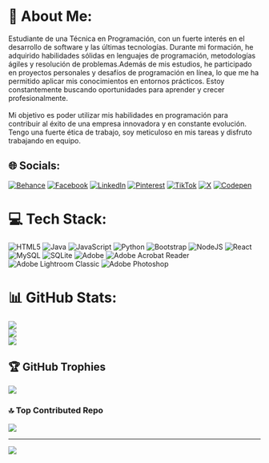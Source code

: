 # 💫 About Me:
Estudiante de una Técnica en Programación, con un fuerte interés en el desarrollo de software y las últimas tecnologías. Durante mi formación, he adquirido habilidades sólidas en lenguajes de programación, metodologías ágiles y resolución de problemas.Además de mis estudios, he participado en proyectos personales y desafíos de programación en línea, lo que me ha permitido aplicar mis conocimientos en entornos prácticos. Estoy constantemente buscando oportunidades para aprender y crecer profesionalmente.<br><br>Mi objetivo es poder utilizar mis habilidades en programación para contribuir al éxito de una empresa innovadora y en constante evolución. Tengo una fuerte ética de trabajo, soy meticuloso en mis tareas y disfruto trabajando en equipo. 


## 🌐 Socials:
[![Behance](https://img.shields.io/badge/Behance-1769ff?logo=behance&logoColor=white)](https://behance.net/https://www.behance.net/diesgrafic1f16) [![Facebook](https://img.shields.io/badge/Facebook-%231877F2.svg?logo=Facebook&logoColor=white)](https://facebook.com/https://www.facebook.com/diego.alejandro.501/) [![LinkedIn](https://img.shields.io/badge/LinkedIn-%230077B5.svg?logo=linkedin&logoColor=white)](https://linkedin.com/in/www.linkedin.com/in/diego-alejandro-gomez-4944158b) [![Pinterest](https://img.shields.io/badge/Pinterest-%23E60023.svg?logo=Pinterest&logoColor=white)](https://pinterest.com/https://pin.it/1kVVRrM4E) [![TikTok](https://img.shields.io/badge/TikTok-%23000000.svg?logo=TikTok&logoColor=white)](https://tiktok.com/@https://www.tiktok.com/@diego.alejandro.2.4?lang=es) [![X](https://img.shields.io/badge/X-black.svg?logo=X&logoColor=white)](https://x.com/https://x.com/logout) [![Codepen](https://img.shields.io/badge/Codepen-000000?style=for-the-badge&logo=codepen&logoColor=white)](https://codepen.io/@Diescreativos) 

# 💻 Tech Stack:
![HTML5](https://img.shields.io/badge/html5-%23E34F26.svg?style=for-the-badge&logo=html5&logoColor=white) ![Java](https://img.shields.io/badge/java-%23ED8B00.svg?style=for-the-badge&logo=openjdk&logoColor=white) ![JavaScript](https://img.shields.io/badge/javascript-%23323330.svg?style=for-the-badge&logo=javascript&logoColor=%23F7DF1E) ![Python](https://img.shields.io/badge/python-3670A0?style=for-the-badge&logo=python&logoColor=ffdd54) ![Bootstrap](https://img.shields.io/badge/bootstrap-%238511FA.svg?style=for-the-badge&logo=bootstrap&logoColor=white) ![NodeJS](https://img.shields.io/badge/node.js-6DA55F?style=for-the-badge&logo=node.js&logoColor=white) ![React](https://img.shields.io/badge/react-%2320232a.svg?style=for-the-badge&logo=react&logoColor=%2361DAFB) ![MySQL](https://img.shields.io/badge/mysql-4479A1.svg?style=for-the-badge&logo=mysql&logoColor=white) ![SQLite](https://img.shields.io/badge/sqlite-%2307405e.svg?style=for-the-badge&logo=sqlite&logoColor=white) ![Adobe](https://img.shields.io/badge/adobe-%23FF0000.svg?style=for-the-badge&logo=adobe&logoColor=white) ![Adobe Acrobat Reader](https://img.shields.io/badge/Adobe%20Acrobat%20Reader-EC1C24.svg?style=for-the-badge&logo=Adobe%20Acrobat%20Reader&logoColor=white) ![Adobe Lightroom Classic](https://img.shields.io/badge/Adobe%20Lightroom%20Classic-31A8FF.svg?style=for-the-badge&logo=Adobe%20Lightroom%20Classic&logoColor=white) ![Adobe Photoshop](https://img.shields.io/badge/adobe%20photoshop-%2331A8FF.svg?style=for-the-badge&logo=adobe%20photoshop&logoColor=white)
# 📊 GitHub Stats:
![](https://github-readme-stats.vercel.app/api?username=DiegoA0524&theme=dark&hide_border=false&include_all_commits=false&count_private=false)<br/>
![](https://github-readme-streak-stats.herokuapp.com/?user=DiegoA0524&theme=dark&hide_border=false)<br/>
![](https://github-readme-stats.vercel.app/api/top-langs/?username=DiegoA0524&theme=dark&hide_border=false&include_all_commits=false&count_private=false&layout=compact)

## 🏆 GitHub Trophies
![](https://github-profile-trophy.vercel.app/?username=DiegoA0524&theme=dark&no-frame=false&no-bg=true&margin-w=4)

### 🔝 Top Contributed Repo
![](https://github-contributor-stats.vercel.app/api?username=DiegoA0524&limit=5&theme=dark&combine_all_yearly_contributions=true)

---
[![](https://visitcount.itsvg.in/api?id=DiegoA0524&icon=2&color=12)](https://visitcount.itsvg.in)

<!-- Proudly created with GPRM ( https://gprm.itsvg.in ) -->
